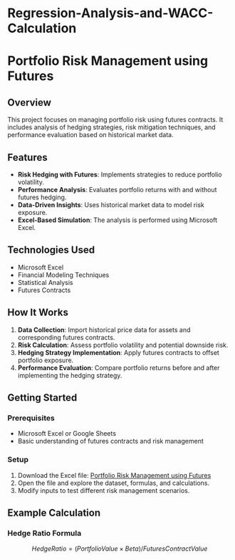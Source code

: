 # Regression-Analysis-and-WACC-Calculation
# Portfolio Risk Management using Futures

## Overview
This project focuses on managing portfolio risk using futures contracts. It includes analysis of hedging strategies, risk mitigation techniques, and performance evaluation based on historical market data.

## Features
- **Risk Hedging with Futures**: Implements strategies to reduce portfolio volatility.
- **Performance Analysis**: Evaluates portfolio returns with and without futures hedging.
- **Data-Driven Insights**: Uses historical market data to model risk exposure.
- **Excel-Based Simulation**: The analysis is performed using Microsoft Excel.

## Technologies Used
- Microsoft Excel
- Financial Modeling Techniques
- Statistical Analysis
- Futures Contracts

## How It Works
1. **Data Collection**: Import historical price data for assets and corresponding futures contracts.
2. **Risk Calculation**: Assess portfolio volatility and potential downside risk.
3. **Hedging Strategy Implementation**: Apply futures contracts to offset portfolio exposure.
4. **Performance Evaluation**: Compare portfolio returns before and after implementing the hedging strategy.

## Getting Started
### Prerequisites
- Microsoft Excel or Google Sheets
- Basic understanding of futures contracts and risk management

### Setup
1. Download the Excel file: [Portfolio Risk Management using Futures](https://your-repo-link.com)
2. Open the file and explore the dataset, formulas, and calculations.
3. Modify inputs to test different risk management scenarios.

## Example Calculation
### **Hedge Ratio Formula**
```math
Hedge Ratio = (Portfolio Value × Beta) / Futures Contract Value
